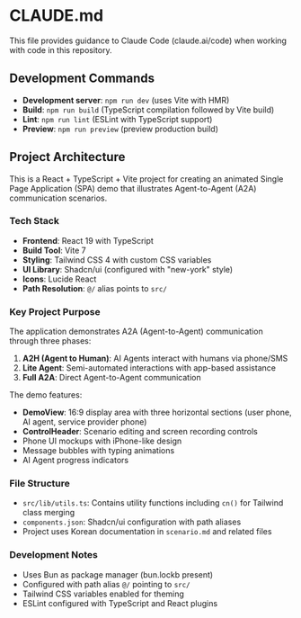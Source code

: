 # CLAUDE.md

This file provides guidance to Claude Code (claude.ai/code) when working with code in this repository.

## Development Commands

- **Development server**: `npm run dev` (uses Vite with HMR)
- **Build**: `npm run build` (TypeScript compilation followed by Vite build)
- **Lint**: `npm run lint` (ESLint with TypeScript support)
- **Preview**: `npm run preview` (preview production build)

## Project Architecture

This is a React + TypeScript + Vite project for creating an animated Single Page Application (SPA) demo that illustrates Agent-to-Agent (A2A) communication scenarios.

### Tech Stack
- **Frontend**: React 19 with TypeScript
- **Build Tool**: Vite 7
- **Styling**: Tailwind CSS 4 with custom CSS variables
- **UI Library**: Shadcn/ui (configured with "new-york" style)
- **Icons**: Lucide React
- **Path Resolution**: `@/` alias points to `src/`

### Key Project Purpose
The application demonstrates A2A (Agent-to-Agent) communication through three phases:
1. **A2H (Agent to Human)**: AI Agents interact with humans via phone/SMS
2. **Lite Agent**: Semi-automated interactions with app-based assistance
3. **Full A2A**: Direct Agent-to-Agent communication

The demo features:
- **DemoView**: 16:9 display area with three horizontal sections (user phone, AI agent, service provider phone)
- **ControlHeader**: Scenario editing and screen recording controls
- Phone UI mockups with iPhone-like design
- Message bubbles with typing animations
- AI Agent progress indicators

### File Structure
- `src/lib/utils.ts`: Contains utility functions including `cn()` for Tailwind class merging
- `components.json`: Shadcn/ui configuration with path aliases
- Project uses Korean documentation in `scenario.md` and related files

### Development Notes
- Uses Bun as package manager (bun.lockb present)
- Configured with path alias `@/` pointing to `src/`
- Tailwind CSS variables enabled for theming
- ESLint configured with TypeScript and React plugins